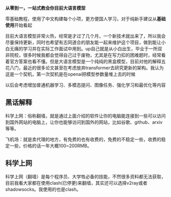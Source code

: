 **从零到一，一站式教会你目前大语言模型**

零基础教程，使用了中文构建每个小项，更方便国人学习，对于纯新手建议从**基础使用**开始看起

目前大语言模型非常火热，经常是才过了几个月，一个新技术就出来了，所以我会尽量保持更新，同时也希望有志同道合的朋友能一起来维护这个项目，做到能让小白无痛的学习并在实际工作面试中用到。up自己就是从小白出生，毕业于一所双非院校，很多时候我都会觉得自己过于废物，尤其是在写力扣的困难题时，经常看着官方答案也看不懂。但是大语言模型是一个纯纯的黑盒模型，目前对他的解释五花八门，最近的很多论文甚至在考虑放弃transformer去研究更新的架构。我认为这是一个契机，第一次契机是在openai把模型参数量堆上去的时候

以后会考虑增加普通机器学习、多模态提问、图像任务、强化学习和最优化等内容

## 黑话解释
科学上网：俗称翻墙，就是通过上面介绍的软件让你的电脑能连接到一些可以访问到国外网站的电脑上，让你也能够访问到国外的网站，比如谷歌、github、arxiv等等。

飞机场：就是卖代理的地方，有免费的也有收费的，免费的不稳定一些，收费的稳定一些，价格的话一年大概100~200RMB。

## 科学上网
科学上网（翻墙）是每个程序员、大学牲必备的技能，不然很多资料都无法获取，目前我看大家都在使用clash(已停更)来翻墙，其实还可以选择v2ray或者shadowsocks。我使用的也是clash。

